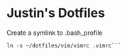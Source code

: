 # Justin's Dotfiles


Create a symlink to .bash_profile
```ln -s ~/dotfiles/bash_profile ~/.bash_profile
ln -s ~/dotfiles/vim/vimrc .vimrc```
